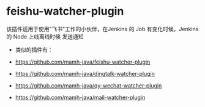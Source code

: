 # feishu-watcher-plugin


该插件适用于使用"飞书"工作的小伙伴，在Jenkins 的 Job 有变化时候，Jenkins 的 Node 上线离线时候 发送通知

* 类似的插件有：

* https://github.com/mamh-java/feishu-watcher-plugin

* https://github.com/mamh-java/dingtalk-watcher-plugin

* https://github.com/mamh-java/qy-wechat-watcher-plugin

* https://github.com/mamh-java/mail-watcher-plugin
